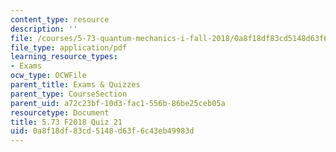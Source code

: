 ```yaml
---
content_type: resource
description: ''
file: /courses/5-73-quantum-mechanics-i-fall-2018/0a8f18df83cd5148d63f6c43eb49983d_MIT5_73F18_quiz21.pdf
file_type: application/pdf
learning_resource_types:
- Exams
ocw_type: OCWFile
parent_title: Exams & Quizzes
parent_type: CourseSection
parent_uid: a72c23bf-10d3-fac1-556b-86be25ceb05a
resourcetype: Document
title: 5.73 F2018 Quiz 21
uid: 0a8f18df-83cd-5148-d63f-6c43eb49983d
---
```

